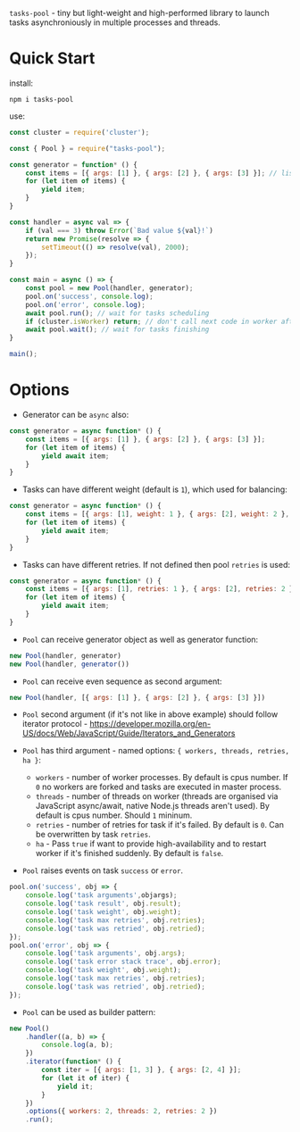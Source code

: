 `tasks-pool` - tiny but light-weight and high-performed library to launch tasks asynchroniously in multiple processes and threads.

Quick Start
===========

install:

```
npm i tasks-pool
```

use:

```js
const cluster = require('cluster');

const { Pool } = require("tasks-pool");

const generator = function* () {
    const items = [{ args: [1] }, { args: [2] }, { args: [3] }]; // list of arguments for handler
    for (let item of items) {
        yield item;
    }
}

const handler = async val => {
    if (val === 3) throw Error(`Bad value ${val}!`)
    return new Promise(resolve => {
        setTimeout(() => resolve(val), 2000);
    });
}

const main = async () => {
    const pool = new Pool(handler, generator);
    pool.on('success', console.log);
    pool.on('error', console.log);
    await pool.run(); // wait for tasks scheduling
    if (cluster.isWorker) return; // don't call next code in worker after fork
    await pool.wait(); // wait for tasks finishing
}

main();
```

Options
=======

- Generator can be `async` also:

```js
const generator = async function* () {
    const items = [{ args: [1] }, { args: [2] }, { args: [3] }];
    for (let item of items) {
        yield await item;
    }
}
```

- Tasks can have different weight (default is `1`), which used for balancing:

```js
const generator = async function* () {
    const items = [{ args: [1], weight: 1 }, { args: [2], weight: 2 }, { args: [3], weight: 3 }];
    for (let item of items) {
        yield await item;
    }
}
```

- Tasks can have different retries. If not defined then pool `retries` is used:

```js
const generator = async function* () {
    const items = [{ args: [1], retries: 1 }, { args: [2], retries: 2 }, { args: [3], retries: 3 }];
    for (let item of items) {
        yield await item;
    }
}
```

- `Pool` can receive generator object as well as generator function:

```js
new Pool(handler, generator)
new Pool(handler, generator())
```

- `Pool` can receive even sequence as second argument:

```js
new Pool(handler, [{ args: [1] }, { args: [2] }, { args: [3] }])
```

- `Pool` second argument (if it's not like in above example) should follow iterator protocol - https://developer.mozilla.org/en-US/docs/Web/JavaScript/Guide/Iterators_and_Generators

- `Pool` has third argument - named options: `{ workers, threads, retries, ha }`:

    - `workers` - number of worker processes. By default is cpus number. If `0` no workers are forked and tasks are executed in master process.
    - `threads` - number of threads on worker (threads are organised via JavaScript async/await, native Node.js threads aren't used). By default is cpus number. Should `1` mininum.
    - `retries` - number of retries for task if it's failed. By default is `0`. Can be overwritten by task `retries`.
    - `ha` - Pass `true` if want to provide high-availability and to restart worker if it's finished suddenly. By default is `false`.

- `Pool` raises events on task `success` or `error`.

```js
pool.on('success', obj => {
    console.log('task arguments',objargs);
    console.log('task result', obj.result);
    console.log('task weight', obj.weight);
    console.log('task max retries', obj.retries);
    console.log('task was retried', obj.retried);
});
pool.on('error', obj => {
    console.log('task arguments', obj.args);
    console.log('task error stack trace', obj.error);
    console.log('task weight', obj.weight);
    console.log('task max retries', obj.retries);
    console.log('task was retried', obj.retried);
});
```

- `Pool` can be used as builder pattern:

```js
new Pool()
    .handler((a, b) => {
        console.log(a, b);
    })
    .iterator(function* () {
        const iter = [{ args: [1, 3] }, { args: [2, 4] }];
        for (let it of iter) {
            yield it;
        }
    })
    .options({ workers: 2, threads: 2, retries: 2 })
    .run();
```